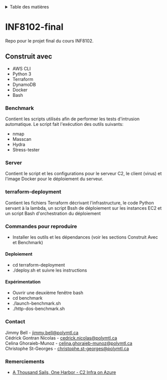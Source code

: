 <!-- TABLE DES MATIÈRES-->
<details>
  <summary>Table des matières</summary>
  <ol>
    <li><a href="#construit avec">Construit avec</a></li>
    <li><a href="#benchmark">Benchmark</a></li>
    <li><a href="#server">Server</a></li>
    <li><a href="#terraform-deployment">terraform-deployment</a></li>
    <li><a href="#commandes pour reproduire">Commandes pour reproduire</a></li>
    <li><a href="#contact">Contact</a></li>
    <li><a href="#remerciements">Remerciements</a></li>
  </ol>
</details>

# INF8102-final
Repo pour le projet final du cours INF8102.

## Construit avec
* AWS CLI
* Python 3
* Terraform
* DynamoDB
* Docker
* Bash

### Benchmark
Contient les scripts utilisés afin de performer les tests d'intrusion automatique.
Le script fait l'exécution des outils suivants:
* nmap
* Masscan
* Hydra
* Stress-tester
  
### Server
Contient le script et les configurations pour le serveur C2, le client (virus) et l'image Docker pour le déploiement du serveur.

### terraform-deployment
Contient les fichiers Terraform décrivant l'infrastructure, le code Python servant à la lambda, un script Bssh de déploiement sur les instances EC2 et un script  Bash d'orchestration du déploiement

### Commandes pour reproduire
* Installer les outils et les dépendances (voir les sections Construit Avec et Benchmark)
#### Deploiement
* cd terraform-deployment
* ./deploy.sh et suivre les instructions
#### Expérimentation
* Ouvrir une deuxième fenêtre bash
* cd benchmark
* ./launch-benchmark.sh
* ./http-dos-benchmark.sh
  
### Contact
Jimmy Bell - jimmy.bell@polymtl.ca  
Cédrick Gontran Nicolas - cedrick.nicolas@polymtl.ca  
Celina Ghoraieb-Munoz - celina.ghoraieb-munoz@polymtl.ca  
Christophe St-Georges - christophe.st-georges@polymtl.ca  

### Remerciements
* [A Thousand Sails, One Harbor - C2 Infra on Azure](https://0xdarkvortex.dev/c2-infra-on-azure/)

